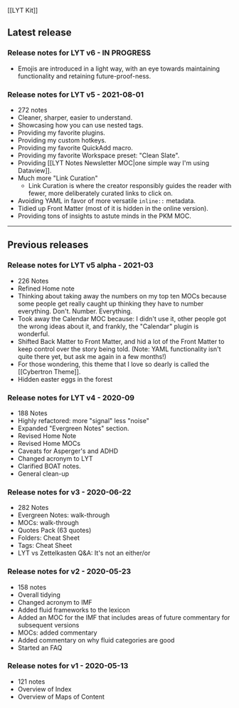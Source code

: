 [[LYT Kit]]

## Latest release
### Release notes for LYT v6 - IN PROGRESS
- Emojis are introduced in a light way, with an eye towards maintaining functionality and retaining future-proof-ness.


### Release notes for LYT v5 - 2021-08-01
- 272 notes
- Cleaner, sharper, easier to understand.
- Showcasing how you can use nested tags.
- Providing my favorite plugins.
- Providing my custom hotkeys.
- Providing my favorite QuickAdd macro.
- Providing my favorite Workspace preset: "Clean Slate".
- Providing [[LYT Notes Newsletter MOC|one simple way I'm using Dataview]].
- Much more "Link Curation"
	- Link Curation is where the creator responsibly guides the reader with fewer, more deliberately curated links to click on.
- Avoiding YAML in favor of more versatile `inline::` metadata.
- Tidied up Front Matter (most of it is hidden in the online version).
- Providing tons of insights to astute minds in the PKM MOC.

---
## Previous releases
### Release notes for LYT v5 alpha - 2021-03
- 226 Notes
- Refined Home note
- Thinking about taking away the numbers on my top ten MOCs because some people get really caught up thinking they have to number everything. Don't. Number. Everything.
- Took away the Calendar MOC because: I didn't use it, other people got the wrong ideas about it, and frankly, the "Calendar" plugin is wonderful.
- Shifted Back Matter to Front Matter, and hid a lot of the Front Matter to keep control over the story being told. (Note: YAML functionality isn't quite there yet, but ask me again in a few months!)
- For those wondering, this theme that I love so dearly is called the [[Cybertron Theme]].
- Hidden easter eggs in the forest

### Release notes for LYT v4 - 2020-09
- 188 Notes
- Highly refactored: more "signal" less "noise"
- Expanded "Evergreen Notes" section. 
- Revised Home Note
- Revised Home MOCs
- Caveats for Asperger's and ADHD
- Changed acronym to LYT
- Clarified BOAT notes.
- General clean-up

### Release notes for v3 - 2020-06-22
- 282 Notes
- Evergreen Notes: walk-through
- MOCs: walk-through
- Quotes Pack (63 quotes)
- Folders: Cheat Sheet
- Tags: Cheat Sheet
- LYT vs Zettelkasten Q&A: It's not an either/or

### Release notes for v2 - 2020-05-23
- 158 notes
- Overall tidying
- Changed acronym to IMF
- Added fluid frameworks to the lexicon
- Added an MOC for the IMF that includes areas of future commentary for subsequent versions
- MOCs: added commentary
- Added commentary on why fluid categories are good
- Started an FAQ

### Release notes for v1 - 2020-05-13
- 121 notes
- Overview of Index
- Overview of Maps of Content
